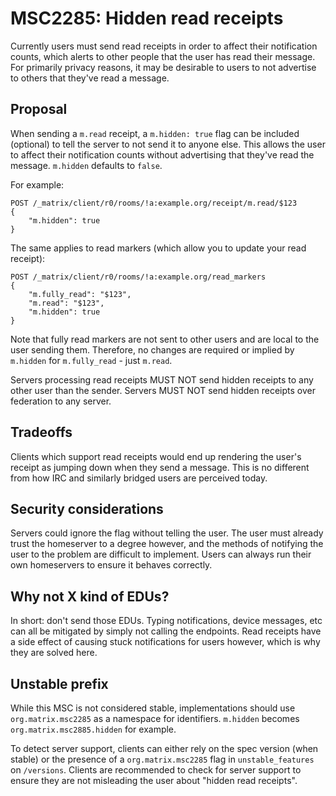 # MSC2285: Hidden read receipts

Currently users must send read receipts in order to affect their notification counts, which
alerts to other people that the user has read their message. For primarily privacy reasons,
it may be desirable to users to not advertise to others that they've read a message.

## Proposal

When sending a `m.read` receipt, a `m.hidden: true` flag can be included (optional) to tell
the server to not send it to anyone else. This allows the user to affect their notification
counts without advertising that they've read the message. `m.hidden` defaults to `false`.

For example:
```
POST /_matrix/client/r0/rooms/!a:example.org/receipt/m.read/$123
{
    "m.hidden": true
}
```

The same applies to read markers (which allow you to update your read receipt):
```
POST /_matrix/client/r0/rooms/!a:example.org/read_markers
{
    "m.fully_read": "$123",
    "m.read": "$123",
    "m.hidden": true
}
```

Note that fully read markers are not sent to other users and are local to the user sending them.
Therefore, no changes are required or implied by `m.hidden` for `m.fully_read` - just `m.read`.

Servers processing read receipts MUST NOT send hidden receipts to any other user than the sender.
Servers MUST NOT send hidden receipts over federation to any server.

## Tradeoffs

Clients which support read receipts would end up rendering the user's receipt as jumping down
when they send a message. This is no different from how IRC and similarly bridged users are
perceived today.

## Security considerations

Servers could ignore the flag without telling the user. The user must already trust the homeserver
to a degree however, and the methods of notifying the user to the problem are difficult to
implement. Users can always run their own homeservers to ensure it behaves correctly.

## Why not X kind of EDUs?

In short: don't send those EDUs. Typing notifications, device messages, etc can all be mitigated
by simply not calling the endpoints. Read receipts have a side effect of causing stuck
notifications for users however, which is why they are solved here.

## Unstable prefix

While this MSC is not considered stable, implementations should use `org.matrix.msc2285` as a namespace
for identifiers. `m.hidden` becomes `org.matrix.msc2885.hidden` for example.

To detect server support, clients can either rely on the spec version (when stable) or the presence of
a `org.matrix.msc2285` flag in `unstable_features` on `/versions`. Clients are recommended to check for
server support to ensure they are not misleading the user about "hidden read receipts".
